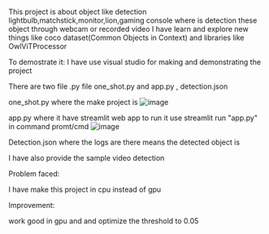 This project is about object like detection lightbulb,matchstick,monitor,lion,gaming console where is detection these object through webcam  or recorded video 
I have learn and explore new things like coco dataset(Common Objects in Context) and libraries like OwlViTProcessor 


To demostrate it:
I have use visual studio for making and demonstrating the project 
	
 
 
 
 There are two file .py file one_shot.py and app.py , detection.json


one_shot.py where the make project is
![image](https://github.com/user-attachments/assets/cbd8db3c-c3a2-4ebc-9fc9-f7e9e0e71550)

	
 
 app.py where it have streamlit web app to run it use streamlit run "app.py" in command promt/cmd
	![image](https://github.com/user-attachments/assets/d2720995-abeb-4988-916f-9d5816ab3cb6)
	
 
 Detection.json where the logs are there means the detected object is

I have also provide the sample video detection


Problem faced:

I have make this project in cpu instead of gpu

Improvement:

work good in gpu and and optimize the threshold to 0.05
